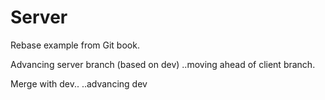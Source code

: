 Server
======

Rebase example from Git book.

Advancing server branch (based on dev) 
..moving ahead of client branch. 

Merge with dev..
..advancing dev
